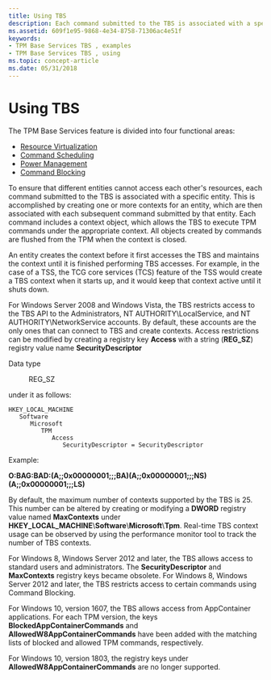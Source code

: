 ```yaml
---
title: Using TBS
description: Each command submitted to the TBS is associated with a specific entity. This is accomplished by creating one or more contexts for an entity, which are then associated with each subsequent command submitted by that entity.
ms.assetid: 609f1e95-9868-4e34-8758-71306ac4e51f
keywords:
- TPM Base Services TBS , examples
- TPM Base Services TBS , using
ms.topic: concept-article
ms.date: 05/31/2018
---
```


# Using TBS

The TPM Base Services feature is divided into four functional areas:

-   [Resource Virtualization](resource-virtualization.md)
-   [Command Scheduling](command-scheduling.md)
-   [Power Management](power-management.md)
-   [Command Blocking](command-blocking.md)

To ensure that different entities cannot access each other's resources, each command submitted to the TBS is associated with a specific entity. This is accomplished by creating one or more contexts for an entity, which are then associated with each subsequent command submitted by that entity. Each command includes a context object, which allows the TBS to execute TPM commands under the appropriate context. All objects created by commands are flushed from the TPM when the context is closed.

An entity creates the context before it first accesses the TBS and maintains the context until it is finished performing TBS accesses. For example, in the case of a TSS, the TCG core services (TCS) feature of the TSS would create a TBS context when it starts up, and it would keep that context active until it shuts down.

For Windows Server 2008 and Windows Vista, the TBS restricts access to the TBS API to the Administrators, NT AUTHORITY\\LocalService, and NT AUTHORITY\\NetworkService accounts. By default, these accounts are the only ones that can connect to TBS and create contexts. Access restrictions can be modified by creating a registry key **Access** with a string (**REG\_SZ**) registry value name **SecurityDescriptor** <dl> <dt>

Data type
</dt> <dd>REG_SZ</dd> </dl> under it as follows:

```
HKEY_LOCAL_MACHINE
   Software
      Microsoft
         TPM
            Access
               SecurityDescriptor = SecurityDescriptor
```

Example:

**O:BAG:BAD:(A;;0x00000001;;;BA)(A;;0x00000001;;;NS)(A;;0x00000001;;;LS)**

By default, the maximum number of contexts supported by the TBS is 25. This number can be altered by creating or modifying a **DWORD** registry value named **MaxContexts** under **HKEY\_LOCAL\_MACHINE**\\**Software**\\**Microsoft**\\**Tpm**. Real-time TBS context usage can be observed by using the performance monitor tool to track the number of TBS contexts.

For Windows 8, Windows Server 2012 and later, the TBS allows access to standard users and administrators. The **SecurityDescriptor** and **MaxContexts** registry keys became obsolete. For Windows 8, Windows Server 2012 and later, the TBS restricts access to certain commands using Command Blocking.

For Windows 10, version 1607, the TBS allows access from AppContainer applications. For each TPM version, the keys **BlockedAppContainerCommands** and **AllowedW8AppContainerCommands** have been added with the matching lists of blocked and allowed TPM commands, respectively.

For Windows 10, version 1803, the registry keys under **AllowedW8AppContainerCommands** are no longer supported.

 

 




